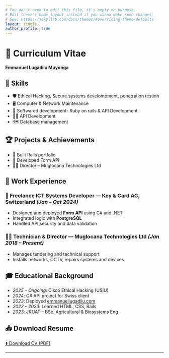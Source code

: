 ```yaml
---
# You don't need to edit this file, it's empty on purpose.
# Edit theme's home layout instead if you wanna make some changes
# See: https://jekyllrb.com/docs/themes/#overriding-theme-defaults
layout: single
author_profile: true
---
```



# 📄 Curriculum Vitae

**Emmanuel Lugadilu Muyonga**

## 🧠 Skills
- 🛡️ Ethical Hacking, Secure systems develompment, penetration testinh 
- 🖥️ Computer & Network Maintenance  
- 🧰 Softwared development- Ruby on rails & API Development  
- 🧑‍💼  API Development
- 🗺️ Database management 

## 🏆 Projects & Achievements
- 🚀 Built Rails portfolio  
- 🔐 Developed Form API  
- 🧑‍💼 Director – Muglocana Technologies Ltd
 
## 💼 Work Experience

### 🔧 Freelance ICT Systems Developer — Key & Card AG, Switzerland *(Jan – Oct 2024)*
- Designed and deployed **Form API** using C# and .NET  
- Integrated logic with **PostgreSQL**  
- Handled API security and data validation  

### 🧑‍💻 Technician & Director — Muglocana Technologies Ltd *(Jan 2018 – Present)*
- Manages tendering and technical support  
- Installs networks, CCTV, repairs systems and devices  


## 🎓 Educational Background
- *2025 – Ongoing*: Cisco Ethical Hacking (USIU)  
- *2024*: C# API project for Swiss client  
- *2023*: Deployed [emmanuellugadilu.com](https://emmanuellugadilu.com)  
- *2022 – 2023*: Learned HTML, CSS, Rails  
- *2023*: JKUAT – BSc. Agricultural & Biosystems Eng  



## 📥 Download Resume
[⬇️ Download CV (PDF)](/assets/resume.pdf)

---

